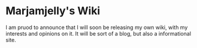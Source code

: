 # Marjamjelly's Wiki
I am pruod to announce that I will soon be releasing my own wiki, with my interests and opinions on it. It will be sort of a blog, but also a informational site.
